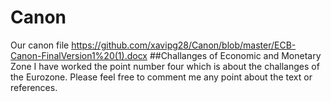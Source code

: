 # Canon
Our canon file https://github.com/xavipg28/Canon/blob/master/ECB-Canon-FinalVersion1%20(1).docx
##Challanges of Economic and Monetary Zone
I have worked the point number four which is about the challanges of the Eurozone. Please feel free to comment me any point about the text or references.
